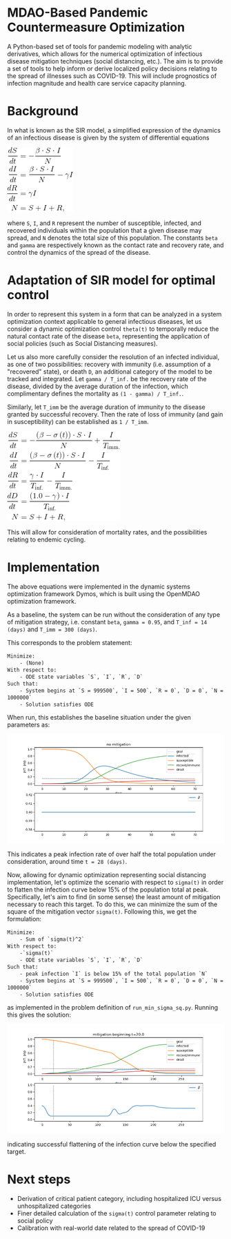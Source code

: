 

MDAO-Based Pandemic Countermeasure Optimization
========================================================

A Python-based set of tools for pandemic modeling with analytic derivatives, which allows for the numerical optimization of infectious disease mitigation techniques (social distancing, etc.). The aim is to provide a set of tools to help inform or derive localized policy decisions relating to the spread of illnesses such as COVID-19. This will include prognostics of infection magnitude and health care service capacity planning.

Background
===========

In what is known as the SIR model, a simplified expression of the dynamics of an infectious disease is given by the system of differential equations

![alt text](images/sir.gif "Equations of SIR model")

where `S`, `I`, and `R` represent the number of susceptible, infected, and recovered individuals within the population that a given disease may spread, and `N` denotes the total size of this population. The constants `beta` and `gamma` are respectively known as the contact rate and recovery rate, and control the dynamics of the spread of the disease. 

Adaptation of SIR model for optimal control
===============================

In order to represent this system in a form that can be analyzed in a system optimization context applicable to general infectious diseases, let us consider a dynamic optimization control `theta(t)` to temporally reduce the natural contact rate of the disease `beta`, representing the application of social policies (such as Social Distancing measures).

Let us also more carefully consider the resolution of an infected individual, as one of two possibilities: recovery with immunity (i.e. assumption of a "recovered" state), or death `D`, an additional category of the model to be tracked and integrated. Let `gamma / T_inf.` be the recovery rate of the disease, divided by the average duration of the infection, which complimentary defines the mortality as `(1 - gamma) / T_inf.`. 

Similarly, let `T_imm` be the average duration of immunity to the disease granted by successful recovery. Then the rate of loss of immunity (and gain in susceptibility) can be established as `1 / T_imm`.

![alt text](images/msir.gif "Modified equations of SIR model")


This will allow for consideration of mortality rates, and the possibilities relating to endemic cycling.


Implementation
================

The above equations were implemented in the dynamic systems optimization framework Dymos, which is built using the OpenMDAO optimization framework. 

As a baseline, the system can be run without the consideration of any type of mitigation strategy, i.e. constant `beta`, `gamma = 0.95`, and `T_inf = 14 (days)` and `T_imm = 300 (days)`.

This corresponds to the problem statement:

    Minimize: 
        - (None)
    With respect to: 
        - ODE state variables `S`, `I`, `R`, `D`
    Such that:
        - System begins at `S = 999500`, `I = 500`, `R = 0`, `D = 0`, `N = 1000000`
        - Solution satisfies ODE

When run, this establishes the baseline situation under the given parameters as:

![alt text](images/Figure_1.png "No mitigation")

This indicates a peak infection rate of over half the total population under consideration, around time `t = 28 (days)`.

Now, allowing for dynamic optimization representing social distancing implementation, let's optimize the scenario with respect to `sigma(t)` in order to flatten the infection curve below 15% of the population total at peak. Specifically, let's aim to find (in some sense) the least amount of mitigation necessary to reach this target. To do this, we can minimize the sum of the square of the mitigation vector `sigma(t)`.  Following this, we get the formulation:

    Minimize: 
        - Sum of `sigma(t)^2`
    With respect to: 
        -`sigma(t)`
        - ODE state variables `S`, `I`, `R`, `D`
    Such that:
        - peak infection `I` is below 15% of the total population `N`
        - System begins at `S = 999500`, `I = 500`, `R = 0`, `D = 0`, `N = 1000000`
        - Solution satisfies ODE

as implemented in the problem definition of `run_min_sigma_sq.py`.
Running this gives the solution:

![alt text](images/Figure_2.png "With mitigation")

indicating successful flattening of the infection curve below the specified target.

Next steps 
===========
- Derivation of critical patient category, including hospitalized ICU versus unhospitalized categories
- Finer detailed calculation of the `sigma(t)` control parameter relating to social policy
- Calibration with real-world date related to the spread of COVID-19